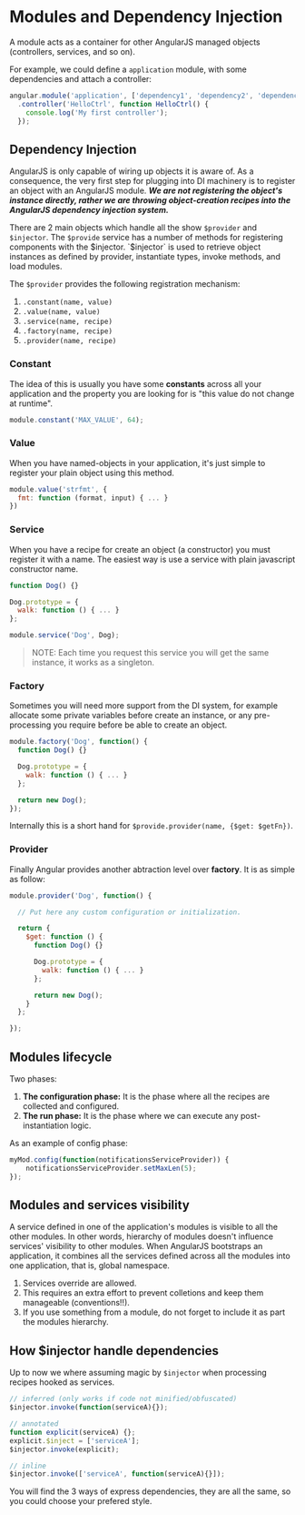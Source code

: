 # Modules and Dependency Injection

A module acts as a container for other AngularJS managed objects (controllers, services, and so on).

For example, we could define a `application` module, with some dependencies and attach a controller:

```js
angular.module('application', ['dependency1', 'dependency2', 'dependency3'])
  .controller('HelloCtrl', function HelloCtrl() {
    console.log('My first controller');
  });
```


## Dependency Injection

AngularJS is only capable of wiring up objects it is aware of. As a consequence, the very first step for plugging into DI machinery is to register an object with an AngularJS module. ***We are not registering the object's instance directly, rather we are throwing object-creation recipes into the AngularJS dependency injection system.***

There are 2 main objects which handle all the show `$provider` and `$injector`. The `$provide` service has a number of methods for registering components with the $injector. `$injector` is used to retrieve object instances as defined by provider, instantiate types, invoke methods, and load modules.

The `$provider` provides the following registration mechanism:

1. `.constant(name, value)`
2. `.value(name, value)`
3. `.service(name, recipe)`
4. `.factory(name, recipe)`
5. `.provider(name, recipe)`


### Constant

The idea of this is usually you have some **constants** across all your application and the property you are looking for is "this value do not change at runtime".

```js
module.constant('MAX_VALUE', 64);
```


### Value

When you have named-objects in your application, it's just simple to register your plain object using this method.

```js
module.value('strfmt', {
  fmt: function (format, input) { ... }
})
```


### Service

When you have a recipe for create an object (a constructor) you must register it with a name. The easiest way is use a service with plain javascript constructor name.

```js
function Dog() {}

Dog.prototype = {
  walk: function () { ... }
};

module.service('Dog', Dog);
```

>
> NOTE: Each time you request this service you will get the same instance, it works as a singleton.
>


### Factory

Sometimes you will need more support from the DI system, for example allocate some private variables before create an instance, or any pre-processing you require before be able to create an object.

```js
module.factory('Dog', function() {
  function Dog() {}

  Dog.prototype = {
    walk: function () { ... }
  };

  return new Dog();
});
```

Internally this is a short hand for `$provide.provider(name, {$get: $getFn})`.


### Provider

Finally Angular provides another abtraction level over **factory**. It is as simple as follow:

```js
module.provider('Dog', function() {

  // Put here any custom configuration or initialization.

  return {
    $get: function () {
      function Dog() {}

      Dog.prototype = {
        walk: function () { ... }
      };

      return new Dog();
    }
  };

});
```


## Modules lifecycle

Two phases:

1. **The configuration phase:** It is the phase where all the recipes are collected and configured.
2. **The run phase:** It is the phase where we can execute any post-instantiation logic.

As an example of config phase:

```js
myMod.config(function(notificationsServiceProvider)) {
    notificationsServiceProvider.setMaxLen(5);
});
```


## Modules and services visibility

A service defined in one of the application's modules is visible to all the other modules. In other words, hierarchy of modules doesn't influence services' visibility to other modules. When AngularJS bootstraps an application, it combines all the services defined across all the modules into one application, that is, global namespace.

1. Services override are allowed.
2. This requires an extra effort to prevent colletions and keep them manageable (conventions!!).
3. If you use something from a module, do not forget to include it as part the modules hierarchy.


## How $injector handle dependencies

Up to now we where assuming magic by `$injector` when processing recipes hooked as services.

```js
// inferred (only works if code not minified/obfuscated)
$injector.invoke(function(serviceA){});

// annotated
function explicit(serviceA) {};
explicit.$inject = ['serviceA'];
$injector.invoke(explicit);

// inline
$injector.invoke(['serviceA', function(serviceA){}]);
```

You will find the 3 ways of express dependencies, they are all the same, so you could choose your prefered style.

